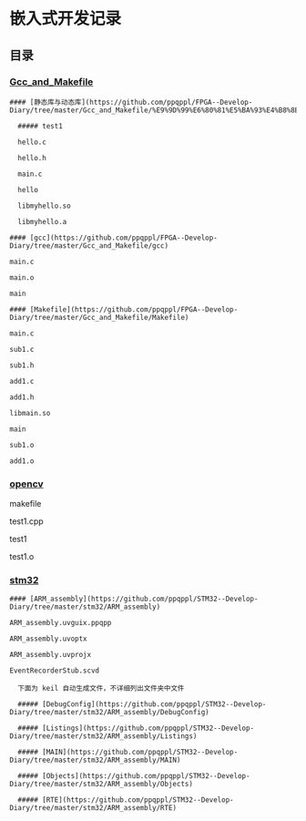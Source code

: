 # 嵌入式开发记录

## 目录

  ### [Gcc_and_Makefile](https://github.com/ppqppl/FPGA--Develop-Diary/tree/master/Gcc_and_Makefile)

    #### [静态库与动态库](https://github.com/ppqppl/FPGA--Develop-Diary/tree/master/Gcc_and_Makefile/%E9%9D%99%E6%80%81%E5%BA%93%E4%B8%8E%E5%8A%A8%E6%80%81%E5%BA%93/test1)

      ##### test1

      hello.c

      hello.h

      main.c

      hello

      libmyhello.so

      libmyhello.a

    #### [gcc](https://github.com/ppqppl/FPGA--Develop-Diary/tree/master/Gcc_and_Makefile/gcc)

    main.c

    main.o

    main

    #### [Makefile](https://github.com/ppqppl/FPGA--Develop-Diary/tree/master/Gcc_and_Makefile/Makefile)

    main.c

    sub1.c

    sub1.h

    add1.c

    add1.h

    libmain.so

    main

    sub1.o

    add1.o

  ### [opencv](https://github.com/ppqppl/FPGA--Develop-Diary/tree/master/opencv)

  makefile

  test1.cpp

  test1

  test1.o

  ### [stm32](https://github.com/ppqppl/STM32--Develop-Diary/tree/master/stm32)

    #### [ARM_assembly](https://github.com/ppqppl/STM32--Develop-Diary/tree/master/stm32/ARM_assembly)

    ARM_assembly.uvguix.ppqpp

    ARM_assembly.uvoptx

    ARM_assembly.uvprojx

    EventRecorderStub.scvd

      下面为 keil 自动生成文件，不详细列出文件夹中文件

      ##### [DebugConfig](https://github.com/ppqppl/STM32--Develop-Diary/tree/master/stm32/ARM_assembly/DebugConfig)

      ##### [Listings](https://github.com/ppqppl/STM32--Develop-Diary/tree/master/stm32/ARM_assembly/Listings)

      ##### [MAIN](https://github.com/ppqppl/STM32--Develop-Diary/tree/master/stm32/ARM_assembly/MAIN)

      ##### [Objects](https://github.com/ppqppl/STM32--Develop-Diary/tree/master/stm32/ARM_assembly/Objects)

      ##### [RTE](https://github.com/ppqppl/STM32--Develop-Diary/tree/master/stm32/ARM_assembly/RTE)
